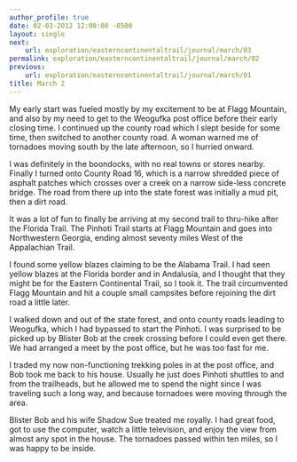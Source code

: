 ```yaml
---
author_profile: true
date: 02-03-2012 12:00:00 -0500
layout: single
next:
    url: exploration/easterncontinentaltrail/journal/march/03
permalink: exploration/easterncontinentaltrail/journal/march/02
previous:
    url: exploration/easterncontinentaltrail/journal/march/01
title: March 2
---
```

My early start was fueled mostly by my excitement to be at Flagg Mountain, and also by my need to get to the Weogufka post office before their early closing time. I continued up the county road which I slept beside for some time, then switched to another county road. A woman warned me of tornadoes moving south by the late afternoon, so I hurried onward.

I was definitely in the boondocks, with no real towns or stores nearby. Finally I turned onto County Road 16, which is a narrow shredded piece of asphalt patches which crosses over a creek on a narrow side-less concrete bridge. The road from there up into the state forest was initially a mud pit, then a dirt road.

It was a lot of fun to finally be arriving at my second trail to thru-hike after the Florida Trail. The Pinhoti Trail starts at Flagg Mountain and goes into Northwestern Georgia, ending almost seventy miles West of the Appalachian Trail.

I found some yellow blazes claiming to be the Alabama Trail. I had seen yellow blazes at the Florida border and in Andalusia, and I thought that they might be for the Eastern Continental Trail, so I took it. The trail circumvented Flagg Mountain and hit a couple small campsites before rejoining the dirt road a little later.

I walked down and out of the state forest, and onto county roads leading to Weogufka, which I had bypassed to start the Pinhoti. I was surprised to be picked up by Blister Bob at the creek crossing before I could even get there. We had arranged a meet by the post office, but he was too fast for me.

I traded my now non-functioning trekking poles in at the post office, and Bob took me back to his house. Usually he just does Pinhoti shuttles to and from the trailheads, but he allowed me to spend the night since I was traveling such a long way, and because tornadoes were moving through the area.

Blister Bob and his wife Shadow Sue treated me royally. I had great food, got to use the computer, watch a little television, and enjoy the view from almost any spot in the house. The tornadoes passed within ten miles, so I was happy to be inside.